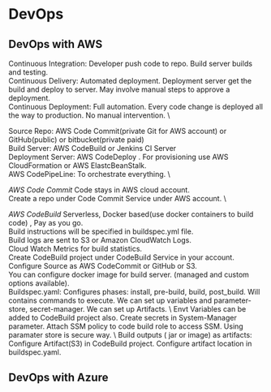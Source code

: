 # DevOps

## DevOps with AWS

Continuous Integration: Developer push code to repo. Build server builds and testing. \
Continuous Delivery: Automated deployment. Deployment server get the build and deploy to server. May involve manual steps to approve a deployment. \
Continuous Deployment: Full automation. Every code change is deployed all the way to production. No manual intervention. \

Source Repo: AWS Code Commit(private Git for AWS account) or GitHub(public) or bitbucket(private paid) \
Build Server: AWS CodeBuild or Jenkins CI Server \
Deployment Server: AWS CodeDeploy . For provisioning use AWS CloudFormation or AWS ElastcBeanStalk. \
AWS CodePipeLine:  To orchestrate everything. \

*AWS Code Commit*
Code stays in AWS cloud account. \
Create a repo under Code Commit Service under AWS account. \

*AWS CodeBuild*
Serverless, Docker based(use docker containers to build code) , Pay as you go. \
Build instructions will be specified in buildspec.yml file. \
Build logs are sent to S3 or Amazon CloudWatch Logs. \
Cloud Watch Metrics for build statistics. \
Create CodeBuild project under CodeBuild Service in your account. Configure Source as AWS CodeCommit or GitHub or S3. \
You can configure docker image for build server. (managed and custom options available). \
Buildspec.yaml: Configures phases: install, pre-build, build, post_build. Will contains commands to execute. We can set up variables and parameter-store, secret-manager. We can set up Artifacts. \ 
Envt Variables can be added to CodeBuild project also. Create secrets in System-Manager parameter. Attach SSM policy to code build role to access SSM. Using paramater store is secure way. \ 
Build outputs ( jar or image) as artifacts: Configure Artifact(S3) in CodeBuild project. Configure artifact location in buildspec.yaml. 


## DevOps with Azure



